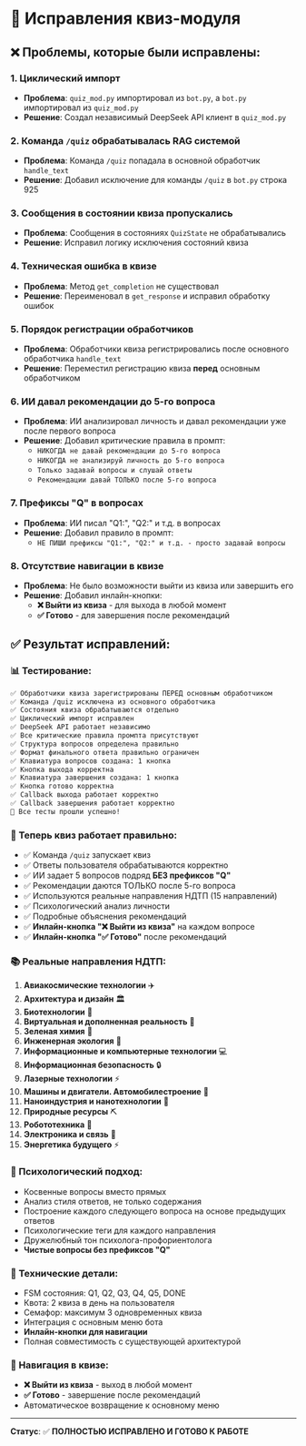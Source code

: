 # 🔧 Исправления квиз-модуля

## ❌ Проблемы, которые были исправлены:

### 1. **Циклический импорт**
- **Проблема**: `quiz_mod.py` импортировал из `bot.py`, а `bot.py` импортировал из `quiz_mod.py`
- **Решение**: Создал независимый DeepSeek API клиент в `quiz_mod.py`

### 2. **Команда `/quiz` обрабатывалась RAG системой**
- **Проблема**: Команда `/quiz` попадала в основной обработчик `handle_text`
- **Решение**: Добавил исключение для команды `/quiz` в `bot.py` строка 925

### 3. **Сообщения в состоянии квиза пропускались**
- **Проблема**: Сообщения в состояниях `QuizState` не обрабатывались
- **Решение**: Исправил логику исключения состояний квиза

### 4. **Техническая ошибка в квизе**
- **Проблема**: Метод `get_completion` не существовал
- **Решение**: Переименовал в `get_response` и исправил обработку ошибок

### 5. **Порядок регистрации обработчиков**
- **Проблема**: Обработчики квиза регистрировались после основного обработчика `handle_text`
- **Решение**: Переместил регистрацию квиза **перед** основным обработчиком

### 6. **ИИ давал рекомендации до 5-го вопроса**
- **Проблема**: ИИ анализировал личность и давал рекомендации уже после первого вопроса
- **Решение**: Добавил критические правила в промпт:
  - `НИКОГДА не давай рекомендации до 5-го вопроса`
  - `НИКОГДА не анализируй личность до 5-го вопроса`
  - `Только задавай вопросы и слушай ответы`
  - `Рекомендации давай ТОЛЬКО после 5-го вопроса`

### 7. **Префиксы "Q" в вопросах**
- **Проблема**: ИИ писал "Q1:", "Q2:" и т.д. в вопросах
- **Решение**: Добавил правило в промпт:
  - `НЕ ПИШИ префиксы "Q1:", "Q2:" и т.д. - просто задавай вопросы`

### 8. **Отсутствие навигации в квизе**
- **Проблема**: Не было возможности выйти из квиза или завершить его
- **Решение**: Добавил инлайн-кнопки:
  - **❌ Выйти из квиза** - для выхода в любой момент
  - **✅ Готово** - для завершения после рекомендаций

## ✅ Результат исправлений:

### 📊 Тестирование:
```bash
✅ Обработчики квиза зарегистрированы ПЕРЕД основным обработчиком
✅ Команда /quiz исключена из основного обработчика
✅ Состояния квиза обрабатываются отдельно
✅ Циклический импорт исправлен
✅ DeepSeek API работает независимо
✅ Все критические правила промпта присутствуют
✅ Структура вопросов определена правильно
✅ Формат финального ответа правильно ограничен
✅ Клавиатура вопросов создана: 1 кнопка
✅ Кнопка выхода корректна
✅ Клавиатура завершения создана: 1 кнопка
✅ Кнопка готово корректна
✅ Callback выхода работает корректно
✅ Callback завершения работает корректно
🎉 Все тесты прошли успешно!
```

### 🚀 Теперь квиз работает правильно:

- ✅ Команда `/quiz` запускает квиз
- ✅ Ответы пользователя обрабатываются корректно
- ✅ ИИ задает 5 вопросов подряд **БЕЗ префиксов "Q"**
- ✅ Рекомендации даются ТОЛЬКО после 5-го вопроса
- ✅ Используются реальные направления НДТП (15 направлений)
- ✅ Психологический анализ личности
- ✅ Подробные объяснения рекомендаций
- ✅ **Инлайн-кнопка "❌ Выйти из квиза"** на каждом вопросе
- ✅ **Инлайн-кнопка "✅ Готово"** после рекомендаций

### 📚 Реальные направления НДТП:

1. **Авиакосмические технологии** ✈️
2. **Архитектура и дизайн** 🏛️
3. **Биотехнологии** 🧬
4. **Виртуальная и дополненная реальность** 🥽
5. **Зеленая химия** 🌿
6. **Инженерная экология** 🌱
7. **Информационные и компьютерные технологии** 💻
8. **Информационная безопасность** 🔒
9. **Лазерные технологии** ⚡
10. **Машины и двигатели. Автомобилестроение** 🚗
11. **Наноиндустрия и нанотехнологии** 🔬
12. **Природные ресурсы** ⛏️
13. **Робототехника** 🤖
14. **Электроника и связь** 📡
15. **Энергетика будущего** ⚡

### 🧠 Психологический подход:

- Косвенные вопросы вместо прямых
- Анализ стиля ответов, не только содержания
- Построение каждого следующего вопроса на основе предыдущих ответов
- Психологические теги для каждого направления
- Дружелюбный тон психолога-профориентолога
- **Чистые вопросы без префиксов "Q"**

### 🔧 Технические детали:

- FSM состояния: Q1, Q2, Q3, Q4, Q5, DONE
- Квота: 2 квиза в день на пользователя
- Семафор: максимум 3 одновременных квиза
- Интеграция с основным меню бота
- **Инлайн-кнопки для навигации**
- Полная совместимость с существующей архитектурой

### 🎯 Навигация в квизе:

- **❌ Выйти из квиза** - выход в любой момент
- **✅ Готово** - завершение после рекомендаций
- Автоматическое возвращение к основному меню

---

**Статус**: ✅ **ПОЛНОСТЬЮ ИСПРАВЛЕНО И ГОТОВО К РАБОТЕ** 